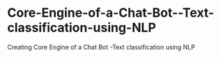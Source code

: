 # Core-Engine-of-a-Chat-Bot--Text-classification-using-NLP
Creating Core Engine of a Chat Bot -Text classification using NLP
